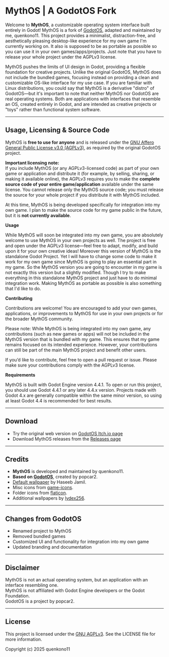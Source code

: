 # MythOS | A GodotOS Fork

Welcome to **MythOS**, a customizable operating system interface built entirely in Godot! MythOS is a fork of [GodotOS](https://github.com/popcar2/GodotOS), adapted and maintained by me, quenkono11. This project provides a minimalist, distraction-free, and aesthetically pleasing desktop-like experience for my own game I'm currently working on. It also is supposed to be as portable as possible so you can use it in your own games/apps/projects. Just note that you have to release your whole project under the AGPLv3 license.

MythOS pushes the limits of UI design in Godot, providing a flexible foundation for creative projects. Unlike the original GodotOS, MythOS does not include the bundled games, focusing instead on providing a clean and customizable OS-like interface for my use case. If you are familiar with Linux distributions, you could say that MythOS is a derivative "distro" of GodotOS—but it's important to note that neither MythOS nor GodotOS are real operating systems. Both are applications with interfaces that resemble an OS, created entirely in Godot, and are intended as creative projects or "toys" rather than functional system software.

---

## Usage, Licensing & Source Code

MythOS is **free to use for anyone** and is released under the [GNU Affero General Public License v3.0 (AGPLv3)](https://www.gnu.org/licenses/agpl-3.0.html), as required by the original GodotOS project.

**Important licensing note:**  
If you include MythOS (or any AGPLv3-licensed code) as part of your own game or application and distribute it (for example, by selling, sharing, or making it available online), the AGPLv3 requires you to make the **complete source code of your entire game/application** available under the same license. You cannot release only the MythOS source code; you must release the source for your whole project if you distribute it with MythOS included.

At this time, MythOS is being developed specifically for integration into my own game. I plan to make the source code for my game public in the future, but it is **not currently available**.

**Usage**

While MythOS will soon be integrated into my own game, you are absolutely welcome to use MythOS in your own projects as well. The project is free and open under the AGPLv3 license—feel free to adapt, modify, and build upon it for your own creative ideas!
Moreover this version of MythOS is the standalone Godot Project. Yet I will have to change some code to make it work for my own game since MythOS is going to play an essential part in my game. So the MythOS version you are going to encounter in my game is not exactly this version but a slightly modified. Though I try to make everything in this standalone MythOS project and just have to do minimal integration work. Making MythOS as portable as possible is also something that I'd like to do.

**Contributing**

Contributions are welcome! You are encouraged to add your own games, applications, or improvements to MythOS for use in your own projects or for the broader MythOS community.

Please note:
While MythOS is being integrated into my own game, any contributions (such as new games or apps) will not be included in the MythOS version that is bundled with my game. This ensures that my game remains focused on its intended experience. However, your contributions can still be part of the main MythOS project and benefit other users.

If you’d like to contribute, feel free to open a pull request or issue. Please make sure your contributions comply with the AGPLv3 license.

**Requirements**

MythOS is built with Godot Engine version 4.4.1.
To open or run this project, you should use Godot 4.4.1 or any later 4.4.x version. Projects made with Godot 4.x are generally compatible within the same minor version, so using at least Godot 4.4 is recommended for best results.


---

## Download

- Try the original web version on [GodotOS Itch.io page](https://popcar2.itch.io/godotos)
- Download MythOS releases from the [Releases page](https://github.com/quenkono11/MythOS/releases)

---

## Credits

- **MythOS** is developed and maintained by quenkono11.
- **Based on [GodotOS](https://github.com/popcar2/GodotOS)**, created by popcar2.
- [Default wallpaper](https://unsplash.com/photos/snow-capped-mountain-at-night-3s85IxVDyXE) by Haseeb Jamil.
- Misc icons from [game-icons](https://game-icons.net/).
- Folder icons from [flaticon](https://www.flaticon.com/).
- Additional wallpapers by [lydex256](https://github.com/lydex256).



---

## Changes from GodotOS

- Renamed project to MythOS
- Removed bundled games
- Customized UI and functionality for integration into my own game
- Updated branding and documentation

---

## Disclaimer

MythOS is not an actual operating system, but an application with an interface resembling one.  
MythOS is not affiliated with Godot Engine developers or the Godot Foundation.  
GodotOS is a project by popcar2.

---

## License

This project is licensed under the [GNU AGPLv3](LICENSE). See the LICENSE file for more information.

Copyright (c) 2025 quenkono11
